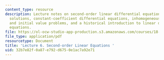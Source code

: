 ```yaml
---
content_type: resource
description: Lecture notes on second-order linear differential equations, bases of
  solutions, constant-coefficient differential equations, inhomogeneous equations
  and initial value problems, and a historical introduction to linear differential
  equations.
file: https://ol-ocw-studio-app-production.s3.amazonaws.com/courses/18-034-honors-differential-equations-spring-2009/32b7e82f0a87e792d6750e1ac7a92e71_MIT18_034s09_lec06.pdf
file_type: application/pdf
resourcetype: Document
title: 'Lecture 6. Second-order Linear Equations '
uid: 32b7e82f-0a87-e792-d675-0e1ac7a92e71
---
```

